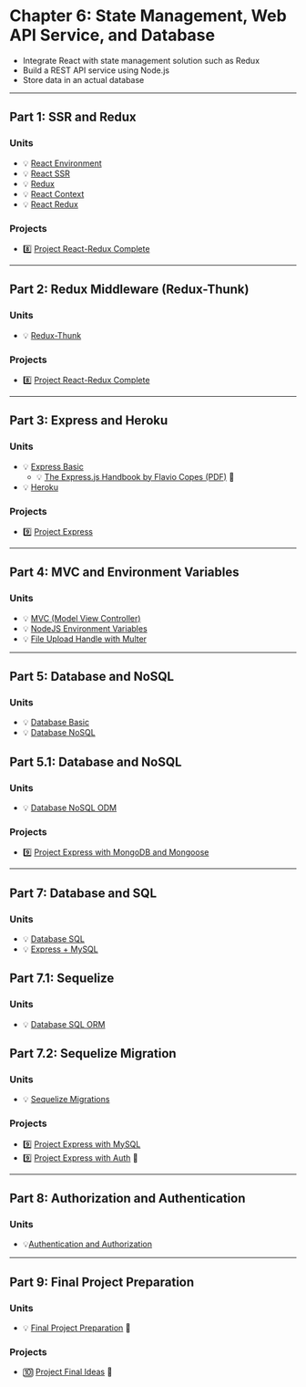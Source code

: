 # Chapter 6: State Management, Web API Service, and Database

- Integrate React with state management solution such as Redux
- Build a REST API service using Node.js
- Store data in an actual database

---

## Part 1: SSR and Redux

### Units

- 💡 [React Environment](units/react-environment.md)
- 💡 [React SSR](units/react-ssr.md)
- 💡 [Redux](units/redux.md)
- 💡 [React Context](units/react-context.md)
- 💡 [React Redux](units/react-redux.md)

### Projects

- 8️⃣ [Project React-Redux Complete](projects/project-react-complete.md)

---

## Part 2: Redux Middleware (Redux-Thunk)

### Units

- 💡 [Redux-Thunk](units/redux-thunk.md)

### Projects

- 8️⃣ [Project React-Redux Complete](projects/project-react-complete.md)

---

## Part 3: Express and Heroku

### Units

- 💡 [Express Basic](units/express-basic.md)
  - 💡 [The Express.js Handbook by Flavio Copes (PDF)](https://drive.google.com/open?id=1aact9oGi51WNTxU-fwOyjc7B5Rq5H6Un) 📖
- 💡 [Heroku](units/heroku.md)

### Projects

- 9️⃣ [Project Express](projects/project-express.md)

---

## Part 4: MVC and Environment Variables

### Units

- 💡 [MVC (Model View Controller)](units/mvc.md)
- 💡 [NodeJS Environment Variables](units/node-environment.md)
- 💡 [File Upload Handle with Multer](units/upload-file-multer.md)

---

## Part 5: Database and NoSQL

### Units

- 💡 [Database Basic](units/database-basic.md)
- 💡 [Database NoSQL](units/database-nosql.md)

## Part 5.1: Database and NoSQL

### Units

- 💡 [Database NoSQL ODM](units/database-nosql-odm.md)

### Projects

- 9️⃣ [Project Express with MongoDB and Mongoose](projects/project-express-mongodb.md)

---

## Part 7: Database and SQL

### Units

- 💡 [Database SQL](units/database-sql.md)
- 💡 [Express + MySQL](units/express-mysql.md)

## Part 7.1: Sequelize

### Units

- 💡 [Database SQL ORM](units/database-sql-orm.md)

## Part 7.2: Sequelize Migration

### Units

- 💡 [Sequelize Migrations](units/sequelize-migrations.md)

### Projects

- 9️⃣ [Project Express with MySQL](projects/project-express-mysql.md)
- 9️⃣ [Project Express with Auth](projects/project-express-auth.md) 🚧

---

## Part 8: Authorization and Authentication

### Units

- 💡[Authentication and Authorization](units/authentication-authorization.md)

---

## Part 9: Final Project Preparation

### Units

- 💡 [Final Project Preparation](units/final-project-preparation.md) 🚧

### Projects

- 🔟 [Project Final Ideas](projects/project-final-ideas.md) 🚧
